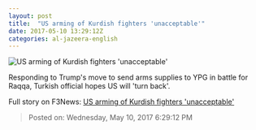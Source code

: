 ```yaml
---
layout: post
title:  "US arming of Kurdish fighters 'unacceptable'"
date: 2017-05-10 13:29:12Z
categories: al-jazeera-english
---
```


![US arming of Kurdish fighters 'unacceptable'](http://www.aljazeera.com/mritems/Images/2017/5/10/7a0b89f232264c9097bea4cdb47d5288_18.jpg)

Responding to Trump's move to send arms supplies to YPG in battle for Raqqa, Turkish official hopes US will 'turn back'.


Full story on F3News: [US arming of Kurdish fighters 'unacceptable'](http://www.f3nws.com/n/eDzFPH)

> Posted on: Wednesday, May 10, 2017 6:29:12 PM

